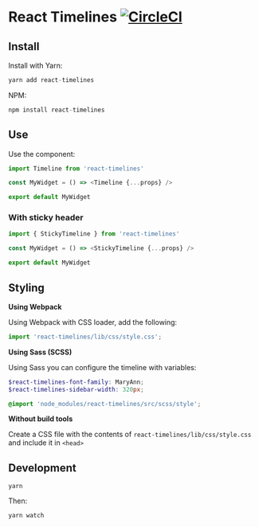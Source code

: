 # React Timelines [![CircleCI](https://circleci.com/gh/JSainsburyPLC/react-timelines.svg?style=svg)](https://circleci.com/gh/JSainsburyPLC/react-timelines)

## Install

Install with Yarn:
```js
yarn add react-timelines
```

NPM:
```js
npm install react-timelines
```

## Use

Use the component:

```js
import Timeline from 'react-timelines'

const MyWidget = () => <Timeline {...props} />

export default MyWidget
```

### With sticky header

```js
import { StickyTimeline } from 'react-timelines'

const MyWidget = () => <StickyTimeline {...props} />

export default MyWidget
```

## Styling

**Using Webpack**

Using Webpack with CSS loader, add the following:
```js
import 'react-timelines/lib/css/style.css';
```

**Using Sass (SCSS)**

Using Sass you can configure the timeline with variables:
```scss
$react-timelines-font-family: MaryAnn;
$react-timelines-sidebar-width: 320px;

@import 'node_modules/react-timelines/src/scss/style';
```

**Without build tools**

Create a CSS file with the contents of `react-timelines/lib/css/style.css` and include it in `<head>`

## Development

```
yarn
```

Then:
```
yarn watch
```
